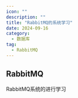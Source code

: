 ```yaml
---
icon: ""
description: ""
title: "RabbitMQ的系统学习"
date: 2024-09-16
category:
  - 数据库
tag:
  - RabbitMQ
---
```



## RabbitMQ
RabbitMQ系统的进行学习

